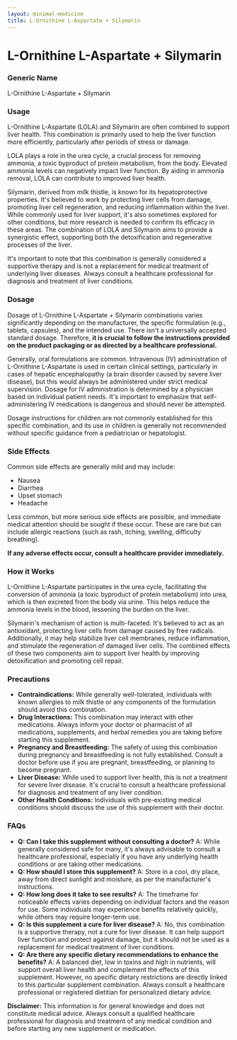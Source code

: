 ```yaml
---
layout: minimal-medicine
title: L-Ornithine L-Aspartate + Silymarin
---
```


# L-Ornithine L-Aspartate + Silymarin
### Generic Name
L-Ornithine L-Aspartate + Silymarin

### Usage

L-Ornithine L-Aspartate (LOLA) and Silymarin are often combined to support liver health.  This combination is primarily used to help the liver function more efficiently, particularly after periods of stress or damage.  

LOLA plays a role in the urea cycle, a crucial process for removing ammonia, a toxic byproduct of protein metabolism, from the body.  Elevated ammonia levels can negatively impact liver function. By aiding in ammonia removal, LOLA can contribute to improved liver health.  

Silymarin, derived from milk thistle, is known for its hepatoprotective properties. It's believed to work by protecting liver cells from damage, promoting liver cell regeneration, and reducing inflammation within the liver.  While commonly used for liver support,  it's also sometimes explored for other conditions, but more research is needed to confirm its efficacy in these areas. The combination of LOLA and Silymarin aims to provide a synergistic effect, supporting both the detoxification and regenerative processes of the liver.

It's important to note that this combination is generally considered a supportive therapy and is not a replacement for medical treatment of underlying liver diseases.  Always consult a healthcare professional for diagnosis and treatment of liver conditions.


### Dosage

Dosage of L-Ornithine L-Aspartate + Silymarin combinations varies significantly depending on the manufacturer, the specific formulation (e.g., tablets, capsules), and the intended use.  There isn't a universally accepted standard dosage.  Therefore, **it is crucial to follow the instructions provided on the product packaging or as directed by a healthcare professional.**

Generally, oral formulations are common.  Intravenous (IV) administration of L-Ornithine L-Aspartate is used in certain clinical settings, particularly in cases of hepatic encephalopathy (a brain disorder caused by severe liver disease), but this would always be administered under strict medical supervision.  Dosage for IV administration is determined by a physician based on individual patient needs.  It's important to emphasize that self-administering IV medications is dangerous and should never be attempted.


Dosage instructions for children are not commonly established for this specific combination, and its use in children is generally not recommended without specific guidance from a pediatrician or hepatologist.


### Side Effects

Common side effects are generally mild and may include:

* Nausea
* Diarrhea
* Upset stomach
* Headache

Less common, but more serious side effects are possible, and immediate medical attention should be sought if these occur.  These are rare but can include allergic reactions (such as rash, itching, swelling, difficulty breathing).

**If any adverse effects occur, consult a healthcare provider immediately.**


### How it Works

L-Ornithine L-Aspartate participates in the urea cycle, facilitating the conversion of ammonia (a toxic byproduct of protein metabolism) into urea, which is then excreted from the body via urine. This helps reduce the ammonia levels in the blood, lessening the burden on the liver.

Silymarin's mechanism of action is multi-faceted. It's believed to act as an antioxidant, protecting liver cells from damage caused by free radicals.  Additionally, it may help stabilize liver cell membranes, reduce inflammation, and stimulate the regeneration of damaged liver cells.  The combined effects of these two components aim to support liver health by improving detoxification and promoting cell repair.


### Precautions

* **Contraindications:**  While generally well-tolerated, individuals with known allergies to milk thistle or any components of the formulation should avoid this combination.
* **Drug Interactions:**  This combination may interact with other medications.  Always inform your doctor or pharmacist of all medications, supplements, and herbal remedies you are taking before starting this supplement.
* **Pregnancy and Breastfeeding:**  The safety of using this combination during pregnancy and breastfeeding is not fully established. Consult a doctor before use if you are pregnant, breastfeeding, or planning to become pregnant.
* **Liver Disease:** While used to support liver health, this is not a treatment for severe liver disease. It's crucial to consult a healthcare professional for diagnosis and treatment of any liver condition.
* **Other Health Conditions:** Individuals with pre-existing medical conditions should discuss the use of this supplement with their doctor.

### FAQs

* **Q: Can I take this supplement without consulting a doctor?**  A: While generally considered safe for many, it's always advisable to consult a healthcare professional, especially if you have any underlying health conditions or are taking other medications.
* **Q: How should I store this supplement?** A: Store in a cool, dry place, away from direct sunlight and moisture, as per the manufacturer's instructions.
* **Q: How long does it take to see results?** A: The timeframe for noticeable effects varies depending on individual factors and the reason for use.  Some individuals may experience benefits relatively quickly, while others may require longer-term use.
* **Q: Is this supplement a cure for liver disease?** A: No, this combination is a supportive therapy, not a cure for liver disease.  It can help support liver function and protect against damage, but it should not be used as a replacement for medical treatment of liver conditions.
* **Q: Are there any specific dietary recommendations to enhance the benefits?** A: A balanced diet, low in toxins and high in nutrients, will support overall liver health and complement the effects of this supplement.  However, no specific dietary restrictions are directly linked to this particular supplement combination.  Always consult a healthcare professional or registered dietitian for personalized dietary advice.


**Disclaimer:** This information is for general knowledge and does not constitute medical advice.  Always consult a qualified healthcare professional for diagnosis and treatment of any medical condition and before starting any new supplement or medication.
